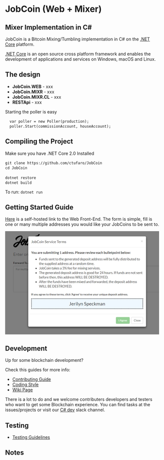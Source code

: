 JobCoin (Web + Mixer)
===============

Mixer Implementation in C#
----------------------------

JobCoin is a Bitcoin Mixing/Tumbling implementation in C# on the [.NET Core](https://dotnet.github.io/) platform.  

[.NET Core](https://dotnet.github.io/) is an open source cross platform framework and enables the development of applications and services on Windows, macOS and Linux.  


The design
----------
* **JobCoin.WEB** - xxx
* **JobCoin.MIXR**  - xxx
* **JobCoin.MIXR.CL** - xxx
* **RESTApi** - xxx

Starting the poller is easy
```
  var poller = new Poller(production);
  poller.Start(commissionAccount, houseAccount);
```

Compiling the Project
------------------

Make sure you have .NET Core 2.0 Installed

```
git clone https://github.com/ctufaro/JobCoin  
cd JobCoin

dotnet restore
dotnet build

```

To run: ``` dotnet run ```  

Getting Started Guide
-----------
[Here](http://ugoforstatic.azurewebsites.net/jobcoin.html) is a self-hosted link to the Web Front-End. The form is simple, fill is one or many multiple addresses you would like your JobCoins to be sent to.

![alt text](https://raw.githubusercontent.com/ctufaro/jobcoin/master/JobCoin.WEB/images/screenshot.jpg) 

Development
-----------
Up for some blockchain development?

Check this guides for more info:
* [Contributing Guide](Documentation/contributing.md)
* [Coding Style](Documentation/coding-style.md)
* [Wiki Page](https://stratisplatform.atlassian.net/wiki/spaces/WIKI/overview)

There is a lot to do and we welcome contributers developers and testers who want to get some Blockchain experience.
You can find tasks at the issues/projects or visit our [C# dev](https://stratisplatform.slack.com/messages/csharp_development/) slack channel.

Testing
-------
* [Testing Guidelines](Documentation/testing-guidelines.md)

Notes
-----------





